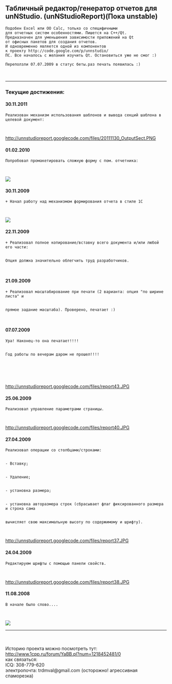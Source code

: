 ## Табличный редактор/генератор отчетов для unNStudio. (unNStudioReport)(Пока unstable) ##
```
Подобен Excel или ОО Calc, только со специфичными 
для отчетных систем особенностями. Пишется на C++/Qt.
Предназначен для уменьшения зависимости приложений на Qt
от офисных пакетов для создания отчетов.
И одновременно является одной из компонентов 
к проекту http://code.google.com/p/unnstudio/
ПС. Все началось с желания изучить Qt. Остановиться уже не смог :)
```
```
Переползли 07.07.2009 в статус беты.раз печать появилась :)
```
<br>

<hr />
<h3>Текущие достижения:</h3>
<h4>30.11.2011</h4>
<pre><code>Реализован механизм использования шаблонов и вывода секций шаблона в целевой документ:<br>
</code></pre>
<a href='http://unnstudioreport.googlecode.com/files/20111130_OutputSect.PNG'>http://unnstudioreport.googlecode.com/files/20111130_OutputSect.PNG</a>
<br>
<h4>01.02.2010</h4>
<pre><code>Попробовал промакетировать сложную форму с пом. отчетника:<br>
</code></pre>
<img src='http://unnstudioreport.googlecode.com/files/report54.png' />
<h4>30.11.2009</h4>
<pre><code>+ Начал работу над механизмом формирования отчета в стиле 1С<br>
</code></pre>
<img src='http://unnstudioreport.googlecode.com/files/report49-PTempl.png' />

<h4>22.11.2009</h4>
<pre><code>+ Реализовал полное копирование/вставку всего документа и/или любой его части:<br>
Опция должна значительно облегчить труд разработчиков.<br>
</code></pre>
<h4>21.09.2009</h4>
<pre><code>+ Реализовал масштабирование при печати (2 варианта: опция "по ширине листа" и<br>
прямое задание масштаба). Проверено, печатает :)<br>
</code></pre>
<h4>07.07.2009</h4>
<pre><code>Ура! Наконец-то она печатает!!!!<br>
Год работы по вечерам даром не прошел!!!!<br>
<br>
</code></pre>
<a href='http://unnstudioreport.googlecode.com/files/report43.JPG'>http://unnstudioreport.googlecode.com/files/report43.JPG</a>

<br>
<h4>25.06.2009</h4>
<pre><code>Реализовал управление параметрами страницы.<br>
</code></pre>
<a href='http://unnstudioreport.googlecode.com/files/report40.JPG'>http://unnstudioreport.googlecode.com/files/report40.JPG</a>

<br>
<h4>27.04.2009</h4>
<pre><code>Реализовал операции со столбцами/строками:<br>
- Вставку;<br>
- Удаление;<br>
- установка размера;<br>
- установка авторазмера строк (сбрасывает флаг фиксированного размера и строка сама <br>
вычисляет свою максимальную высоту по содержимому и шрифту).<br>
</code></pre>
<a href='http://unnstudioreport.googlecode.com/files/report37.JPG'>http://unnstudioreport.googlecode.com/files/report37.JPG</a>
<br>
<h4>24.04.2009</h4>
<pre><code>Редактируем шрифты с помощью панели свойств.<br>
</code></pre>
<a href='http://unnstudioreport.googlecode.com/files/report38.JPG'>http://unnstudioreport.googlecode.com/files/report38.JPG</a>
<br>



<h4>11.08.2008</h4>
<pre><code>В начале было слово....<br>
</code></pre>
<img src='http://unnstudioreport.googlecode.com/files/report2.jpg' />
<hr />
<br>
<br>
Историю проекта можно посмотреть тут: <br>
<a href='http://www.1cpp.ru/forum/YaBB.pl?num=1218452481/0'>http://www.1cpp.ru/forum/YaBB.pl?num=1218452481/0</a>  <br>
как связаться: <br>
ICQ: 308-779-620 <br>
электропочта: trdmval@gmail.com (осторожно! агрессивная спаморезка) <br>